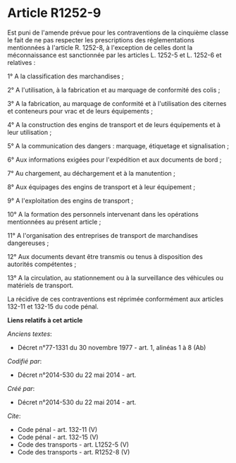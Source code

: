 # Article R1252-9

Est puni de l'amende prévue pour les contraventions de la cinquième classe le fait de ne pas respecter les prescriptions des
réglementations mentionnées à l'article R. 1252-8, à l'exception de celles dont la méconnaissance est sanctionnée par les
articles L. 1252-5 et L. 1252-6 et relatives : 

1° A la classification des marchandises ; 

2° A l'utilisation, à la fabrication et au marquage de conformité des colis ; 

3° A la fabrication, au marquage de conformité et à l'utilisation des citernes et conteneurs pour vrac et de leurs
équipements ; 

4° A la construction des engins de transport et de leurs équipements et à leur utilisation ; 

5° A la communication des dangers : marquage, étiquetage et signalisation ; 

6° Aux informations exigées pour l'expédition et aux documents de bord ; 

7° Au chargement, au déchargement et à la manutention ; 

8° Aux équipages des engins de transport et à leur équipement ; 

9° A l'exploitation des engins de transport ; 

10° A la formation des personnels intervenant dans les opérations mentionnées au présent article ; 

11° A l'organisation des entreprises de transport de marchandises dangereuses ; 

12° Aux documents devant être transmis ou tenus à disposition des autorités compétentes ; 

13° A la circulation, au stationnement ou à la surveillance des véhicules ou matériels de transport. 

La récidive de ces contraventions est réprimée conformément aux articles 132-11 et 132-15 du code pénal.

**Liens relatifs à cet article**

_Anciens textes_:

  - Décret n°77-1331 du 30 novembre 1977 - art. 1, alinéas 1 à 8 (Ab)

_Codifié par_:

  - Décret n°2014-530 du 22 mai 2014 - art.

_Créé par_:

  - Décret n°2014-530 du 22 mai 2014 - art.

_Cite_:

  - Code pénal - art. 132-11 (V)
  - Code pénal - art. 132-15 (V)
  - Code des transports - art. L1252-5 (V)
  - Code des transports - art. R1252-8 (V)
